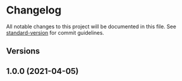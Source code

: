 # Changelog

All notable changes to this project will be documented in this file. See [standard-version](https://github.com/conventional-changelog/standard-version) for commit guidelines.

## Versions
## 1.0.0 (2021-04-05)

